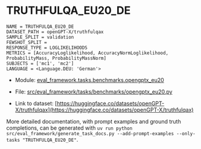 # TRUTHFULQA_EU20_DE

````
NAME = TRUTHFULQA_EU20_DE
DATASET_PATH = openGPT-X/truthfulqax
SAMPLE_SPLIT = validation
FEWSHOT_SPLIT =
RESPONSE_TYPE = LOGLIKELIHOODS
METRICS = [AccuracyLoglikelihood, AccuracyNormLoglikelihood, ProbabilityMass, ProbabilityMassNorm]
SUBJECTS = ['mc1', 'mc2']
LANGUAGE = <Language.DEU: 'German'>
````

- Module: [eval_framework.tasks.benchmarks.opengptx_eu20](eval_framework.tasks.benchmarks.opengptx_eu20)

- File: [src/eval_framework/tasks/benchmarks/opengptx_eu20.py](../../src/eval_framework/tasks/benchmarks/opengptx_eu20.py)

- Link to dataset: [https://huggingface.co/datasets/openGPT-X/truthfulqax](https://huggingface.co/datasets/openGPT-X/truthfulqax)

More detailed documentation, with prompt examples and ground truth completions, can be generated with `uv run python src/eval_framework/generate_task_docs.py --add-prompt-examples --only-tasks "TRUTHFULQA_EU20_DE"`.
